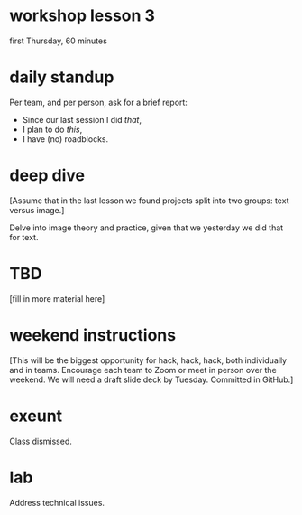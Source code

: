 # workshop lesson 3

first Thursday, 60 minutes

# daily standup

Per team, and per person, ask for a brief report:

- Since our last session I did _that_,
- I plan to do _this_,
- I have (no) roadblocks.

# deep dive

[Assume that in the last lesson we found projects split into two groups: text versus image.]

Delve into image theory and practice, given that we yesterday we did that for text.

# TBD

[fill in more material here]

# weekend instructions

[This will be the biggest opportunity for hack, hack, hack,
both individually and in teams. Encourage each team to
Zoom or meet in person over the weekend. We will need a
draft slide deck by Tuesday. Committed in GitHub.]

# exeunt

Class dismissed.

# lab

Address technical issues.
